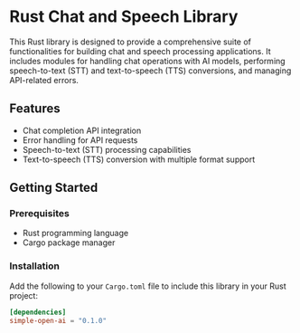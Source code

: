 # Rust Chat and Speech Library

This Rust library is designed to provide a comprehensive suite of functionalities for building chat and speech processing applications. It includes modules for handling chat operations with AI models, performing speech-to-text (STT) and text-to-speech (TTS) conversions, and managing API-related errors.

## Features

- Chat completion API integration
- Error handling for API requests
- Speech-to-text (STT) processing capabilities
- Text-to-speech (TTS) conversion with multiple format support

## Getting Started

### Prerequisites

- Rust programming language
- Cargo package manager

### Installation

Add the following to your `Cargo.toml` file to include this library in your Rust project:

```toml
[dependencies]
simple-open-ai = "0.1.0"